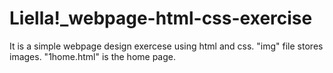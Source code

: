 # Liella!_webpage-html-css-exercise
It is a simple webpage design exercese using html and css.
"img" file stores images.
"1home.html" is the home page.
